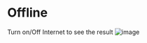 # Offline
Turn on/Off Internet to see the result
![image](https://user-images.githubusercontent.com/76642613/164886950-387db0e5-1f4f-4872-a9db-5496d020e979.png)
